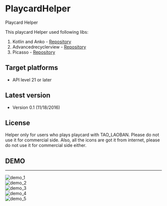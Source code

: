 # PlaycardHelper
Playcard Helper

This playcard Helper used following libs:

1. Kotlin and Anko - [Repository](https://github.com/Kotlin/anko)
2. Advancedrecyclerview - [Repository](https://github.com/h6ah4i/android-advancedrecyclerview)
3. Picasso - [Repository](https://github.com/square/picasso)


Target platforms
---

- API level 21 or later 


Latest version
---
- Version 0.1  (11/18/2016)

License
---

Helper only for users who plays playcard with TAO_LAOBAN.
Please do not use it for commercial side. Also, all the icons are got it from internet, please do not use it for commercial side either.

## DEMO
---

![demo_1](Resources/demo_1.PNG)  
![demo_2](Resources/demo_2.png)  
![demo_3](Resources/demo_3.png)  
![demo_4](Resources/demo_4.png)  
![demo_5](Resources/demo_5.png)  
